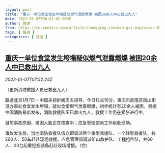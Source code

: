 ```yaml
---
layout: post
title: "重庆一单位食堂发生垮塌疑似燃气泄露燃爆 被困20余人中已救出九人"
date: 2022-01-07T08:01:02.000Z
author: 路透
from: https://cn.reuters.com/article/chongqing-canteen-gas-explosion-0107-idCNKBS2JH0HR
tags: [ 路透 ]
categories: [ 路透 ]
---
```

<!--1641542462000-->
[重庆一单位食堂发生垮塌疑似燃气泄露燃爆 被困20余人中已救出九人](https://cn.reuters.com/article/chongqing-canteen-gas-explosion-0107-idCNKBS2JH0HR)
------

<div>
<div><i>2022-01-07T07:52:24Z</i></div><p>（更新消防救援人员已救出九人）</p><p>路透北京1月7日 - 中国央视新闻周五报导，今日12点10分，重庆市武隆区凤山街道办事处食堂发生垮塌，疑似食堂燃气泄露燃爆，初步统计有20余人被困。另据中国消防最新发布，消防救援队伍已救出九人，救援工作仍在紧张进行中。</p><p>目前事故原因、被困人数正在核查中；应急管理部派工作组赴现场。</p><p>事故发生后，当地消防救援队伍立即调派两个重型救援队、一个轻型救援队，共260人、50车赶赴现场救援。应急管理部调派矿山救护队、工程抢险队，共60人、20台起重挖掘装备赶赴现场增援。（完）</p>
</div>

